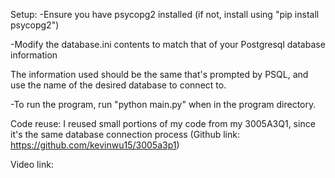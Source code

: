 Setup:
-Ensure you have psycopg2 installed (if not, install using "pip install psycopg2")

-Modify the database.ini contents to match that of your Postgresql database information

The information used should be the same that's prompted by PSQL, and use the name of the desired database to connect to.

-To run the program, run "python main.py" when in the program directory.

Code reuse:
I reused small portions of my code from my 3005A3Q1, since it's the same database connection process (Github link: https://github.com/kevinwu15/3005a3p1)

Video link: